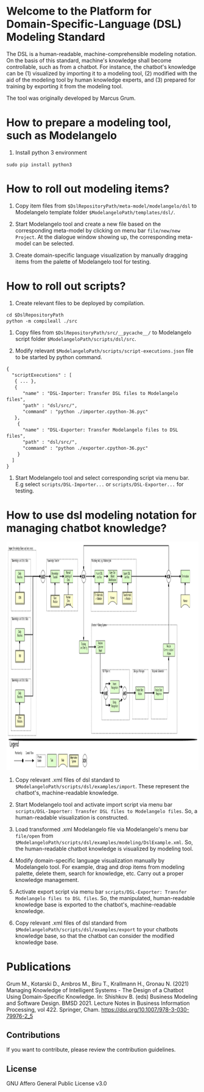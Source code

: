# Welcome to the Platform for Domain-Specific-Language (DSL) Modeling Standard

The DSL is a human-readable, machine-comprehensible modeling notation.
On the basis of this standard, machine's knowledge shall become controllable, such as from a chatbot.
For instance, the chatbot's knowledge can be 
(1) visualized by importing it to a modeling tool,
(2) modified with the aid of the modeling tool by human knowledge experts, and
(3) prepared for training by exporting it from the modeling tool.

The tool was originally developed by Marcus Grum.


# How to prepare a modeling tool, such as Modelangelo

1. Install python 3 environment

`sudo pip install python3`

# How to roll out modeling items?

1. Copy item files from `$DslRepositoryPath/meta-model/modelangelo/dsl` to Modelangelo template folder `$ModelangeloPath/templates/dsl/`.

1. Start Modelangelo tool and create a new file based on the corresponding meta-model by clicking on menu bar `file/new/new Project`. At the dialogue window showing up, the corresponding meta-model can be selected.

1. Create domain-specific language visualization by manually dragging items from the palette of Modelangelo tool for testing.

# How to roll out scripts?

1. Create relevant files to be deployed by compilation.

```
cd $DslRepositoryPath
python -m compileall ./src
```

1. Copy files from `$DslRepositoryPath/src/__pycache__/` to Modelangelo script folder `$ModelangeloPath/scripts/dsl/src`.

1. Modify relevant `$ModelangeloPath/scripts/script-executions.json` file to be started by python command.

```
{
  "scriptExecutions" : [
   { ... },
   {
      "name" : "DSL-Importer: Transfer DSL files to Modelangelo files",
      "path" : "dsl/src/",
      "command" : "python ./importer.cpython-36.pyc"
   },
    {
      "name" : "DSL-Exporter: Transfer Modelangelo files to DSL files",
      "path" : "dsl/src/",
      "command" : "python ./exporter.cpython-36.pyc"
    }
  ]
}
```

1. Start Modelangelo tool and select corresponding script via menu bar. E.g select `scripts/DSL-Importer...` or `scripts/DSL-Exporter...` for testing.

# How to use dsl modeling notation for managing chatbot knowledge?

<img src="./documentation/images/DslDataFlow.png" height="600" />

1. Copy relevant .xml files of dsl standard to `$ModelangeloPath/scripts/dsl/examples/import`. These represent the chatbot's, machine-readable knowledge.

1. Start Modelangelo tool and activate import script via menu bar `scripts/DSL-Importer: Transfer DSL files to Modelangelo files`. So, a human-readable visualization is constructed.

1. Load transformed .xml Modelangelo file via Modelangelo's menu bar `file/open` from `$ModelangeloPath/scripts/dsl/examples/modeling/DslExample.xml`. So, the human-readable chatbot knowledge is visualized by modeling tool.

1. Modify domain-specific language visualization manually by Modelangelo tool. For example, drag and drop items from modeling palette, delete them, search for knowledge, etc. Carry out a proper knowledge management.

1. Activate export script via menu bar `scripts/DSL-Exporter: Transfer Modelangelo files to DSL files`. So, the manipulated, human-readable knowledge base is exported to the chatbot's, machine-readable knowledge.

1. Copy relevant .xml files of dsl standard from `$ModelangeloPath/scripts/dsl/examples/export` to your chatbots knowledge base, so that the chatbot can consider the modified knowledge base.

# Publications

Grum M., Kotarski D., Ambros M., Biru T., Krallmann H., Gronau N. (2021) Managing Knowledge of Intelligent Systems - The Design of a Chatbot Using Domain-Specific Knowledge. In: Shishkov B. (eds) Business Modeling and Software Design. BMSD 2021. Lecture Notes in Business Information Processing, vol 422. Springer, Cham. https://doi.org/10.1007/978-3-030-79976-2_5

## Contributions

If you want to contribute, please review the contribution guidelines.

## License

GNU Affero General Public License v3.0